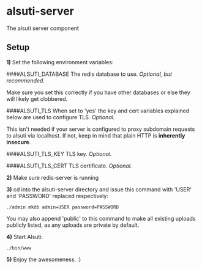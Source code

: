 # alsuti-server
The alsuti server component

## Setup

**1)** Set the following environment variables:

####ALSUTI_DATABASE
The redis database to use. *Optional, but recommended*.

Make sure you set this correctly if you have other databases or else they will likely get clobbered.

####ALSUTI_TLS
When set to 'yes' the key and cert variables explained below are used to configure TLS. *Optional.*

This isn't needed if your server is configured to proxy subdomain requests to alsuti via localhost. If not, keep in mind that plain HTTP is **inherently insecure**.

####ALSUTI_TLS_KEY
TLS key. *Optional.*

####ALSUTI_TLS_CERT
TLS certificate. *Optional.*

**2)** Make sure redis-server is running

**3)** cd into the alsuti-server directory and issue this command with 'USER' and 'PASSWORD' replaced respectively:

~~~~
./admin mkdb admin=USER password=PASSWORD
~~~~

You may also append 'public' to this command to make all existing uploads publicly listed, as any uploads are private by default.

**4)** Start Alsuti:

~~~~
./bin/www
~~~~

**5)** Enjoy the awesomeness. :)
